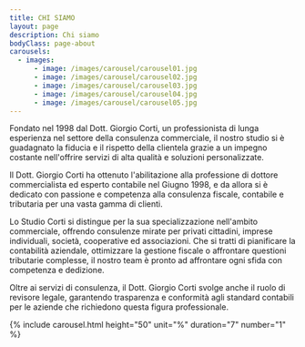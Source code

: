 ```yaml
---
title: CHI SIAMO
layout: page
description: Chi siamo
bodyClass: page-about
carousels:
  - images:
      - image: /images/carousel/carousel01.jpg
      - image: /images/carousel/carousel02.jpg
      - image: /images/carousel/carousel03.jpg
      - image: /images/carousel/carousel04.jpg
      - image: /images/carousel/carousel05.jpg
---
```


Fondato nel 1998 dal Dott. Giorgio Corti, un professionista di lunga esperienza nel settore della consulenza commerciale, il nostro studio si è guadagnato la fiducia e il rispetto della clientela grazie a un impegno costante nell'offrire servizi di alta qualità e soluzioni personalizzate.

Il Dott. Giorgio Corti ha ottenuto l'abilitazione alla professione di dottore commercialista ed esperto contabile nel Giugno 1998, e da allora si è dedicato con passione e competenza alla consulenza fiscale, contabile e tributaria per una vasta gamma di clienti.

Lo Studio Corti si distingue per la sua specializzazione nell'ambito commerciale, offrendo consulenze mirate per privati cittadini, imprese individuali, società, cooperative ed associazioni. Che si tratti di pianificare la contabilità aziendale, ottimizzare la gestione fiscale o affrontare questioni tributarie complesse, il nostro team è pronto ad affrontare ogni sfida con competenza e dedizione.

Oltre ai servizi di consulenza, il Dott. Giorgio Corti svolge anche il ruolo di revisore legale, garantendo trasparenza e conformità agli standard contabili per le aziende che richiedono questa figura professionale.

{% include carousel.html height="50" unit="%" duration="7" number="1" %}